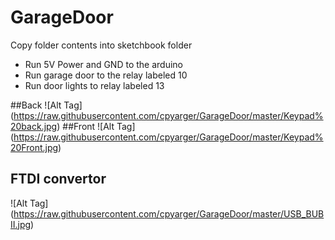 # GarageDoor

Copy folder contents into sketchbook folder

* Run 5V Power and GND to the arduino 
* Run garage door to the relay labeled 10
* Run door lights to relay labeled 13


##Back
 ![Alt Tag] (https://raw.githubusercontent.com/cpyarger/GarageDoor/master/Keypad%20back.jpg)
##Front
![Alt Tag] (https://raw.githubusercontent.com/cpyarger/GarageDoor/master/Keypad%20Front.jpg)
## FTDI convertor 
![Alt Tag] (https://raw.githubusercontent.com/cpyarger/GarageDoor/master/USB_BUBII.jpg)
